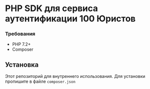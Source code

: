 # PHP SDK для сервиса аутентификации 100 Юристов

### Требования
* PHP 7.2+
* Composer

## Установка
Этот репозиторий для внутреннего использования. Для установки пропишите в файле `composer.json`

```

```